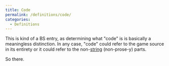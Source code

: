```yaml
---
title: Code
permalink: /definitions/code/
categories: 
  - Definitions
---
```


This is kind of a BS entry, as determining what "code" is is basically a
meaningless distinction. In any case, "code" could refer to the game
source in its entirety or it could refer to the
non-[string](strings/string/) (non-prose-y) parts.

So there.
